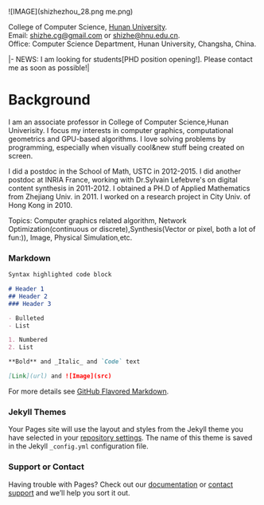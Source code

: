 ![IMAGE](shizhezhou_28.png   me.png)

College of Computer Science, [Hunan University](http://csee.hnu.edu.cn/Front/RYJBXX_Detail?RYJBXX_BH=2015090609212064ecb970-799b-4bcd-9362-694d8dfb1c47).                                  
Email: [shizhe.cg@gmail.com](mailto:shizhe.cg@gmail.com) or [shizhe@hnu.edu.cn](mailto:shizhe@hnu.edu.cn).      
Office: Computer Science Department, Hunan University, Changsha, China.

|-
NEWS: I am looking for students[PHD position opening!]. Please contact me as soon as possible!| 


# Background

I am an associate professor in College of Computer Science,Hunan Univerisity. I focus my interests in computer graphics, computational geometrics and GPU-based algorithms. I love solving problems by programming, especially when visually cool&new stuff being created on screen.

I did a postdoc in the School of Math, USTC in 2012-2015. I did another postdoc at INRIA France, working with Dr.Sylvain Lefebvre's on digital content synthesis in 2011-2012. I obtained a PH.D of Applied Mathematics from Zhejiang Univ. in 2011. I worked on a research project in City Univ. of Hong Kong in 2010.

Topics: Computer graphics related algorithm, Network Optimization(continuous or discrete),Synthesis(Vector or pixel, both a lot of fun:)), Image, Physical Simulation,etc.

### Markdown

```markdown
Syntax highlighted code block

# Header 1
## Header 2
### Header 3

- Bulleted
- List

1. Numbered
2. List

**Bold** and _Italic_ and `Code` text

[Link](url) and ![Image](src)
```

For more details see [GitHub Flavored Markdown](https://guides.github.com/features/mastering-markdown/).

### Jekyll Themes

Your Pages site will use the layout and styles from the Jekyll theme you have selected in your [repository settings](https://github.com/shizhezhou/ShizheZhou.github.io/settings). The name of this theme is saved in the Jekyll `_config.yml` configuration file.

### Support or Contact

Having trouble with Pages? Check out our [documentation](https://help.github.com/categories/github-pages-basics/) or [contact support](https://github.com/contact) and we’ll help you sort it out.
